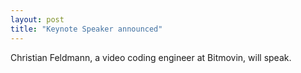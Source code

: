 ```yaml
---
layout: post
title: "Keynote Speaker announced"
---
```


Christian Feldmann, a video coding engineer at Bitmovin, will speak. 